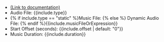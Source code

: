 
<ul>
<li><a href="https://help.webex.com/en-us/article/n5595zd/Webex-Contact-Center-Setup-and-Administration-Guide#Cisco_Concept.dita_c5322b24-0803-42ca-b831-3101e8c5b053" target="_blank">(Link to documentation)</a></li>
<li>Audio File: {{include.type}}</li>
<li>{% if include.type == "static" %}Music File: {% else %} Dynamic Audio File: {% endif %}{{include.musicFileOrExpression}}</li>
<li>Start Offset (seconds): {{include.offset | default: "0"}}</li>
<li>Music Duration: {{include.duration}} </li>
</ul>

<script> (function() {Array.from(document.querySelectorAll("li")).forEach((element) => {element.innerHTML = element.innerHTML.replaceAll("\\","")})})()</script>